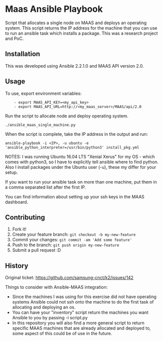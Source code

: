 # Maas Ansible Playbook

Script that allocates a single node on MAAS and deploys an operating system. This script returns the IP address for the machine that you can use to run an ansible task which installs a package. This was a research project and PoC. 

## Installation

This was developed using Ansible 2.2.1.0 and MAAS API version 2.0. 

## Usage

To use, export environment variables:

        - export MAAS_API_KEY=<my_api_key>
        - export MAAS_API_URL=http://<my_maas_server>/MAAS/api/2.0

Run the script to allocate node and deploy operating system. 

  `./ansible_maas_single_machine.py`

When the script is complete, take the IP address in the output and run: 

  `ansible-playbook -i <IP>, -u ubuntu -e 'ansible_python_interpreter=/usr/bin/python3' install_pkg.yml`

NOTES: I was running Ubuntu 16.04 LTS "Xenial Xerus" for my OS - which comes with python3, so I have to explicitly tell ansible where to find python. Also I install packages under the Ubuntu user (-u), these my differ for your setup.

If you want to run your ansible task on more than one machine, put them in a comma separated list after the first IP.

You can find information about setting up your ssh keys in the MAAS dashboard.

## Contributing

1. Fork it!
2. Create your feature branch: `git checkout -b my-new-feature`
3. Commit your changes: `git commit -am 'Add some feature'`
4. Push to the branch: `git push origin my-new-feature`
5. Submit a pull request :D

## History

Original ticket: https://github.com/samsung-cnct/k2/issues/142

Things to consider with Ansible-MAAS integration:
  - Since the machines I was using for this exercise did not have operating systems Ansible could not ssh onto the machine to do the first task of allocating and deploying an os. 
  - You can have your "inventory" script return the machines you want Ansible to you by passing -i script.py
  - In this repository you will also find a more general script to return specific MAAS machines that are already allocated and deployed to, some aspect of this could be of use in the future. 
